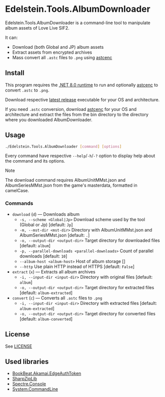 # Edelstein.Tools.AlbumDownloader

Edelstein.Tools.AlbumDownloader is a command-line tool to manipulate album assets of Love Live SIF2.

It can:

- Download (both Global and JP) album assets
- Extract assets from encrypted archives
- Mass convert all `.astc` files to `.png` using [astcenc](https://github.com/ARM-software/astc-encoder)

## Install

This program requires the [.NET 8.0 runtime](https://dot.net/download) to run and optionally [astcenc](https://github.com/ARM-software/astc-encoder) to convert `.astc` to `.png`.

Download respective [latest release](https://github.com/Edelstein-LL/Edelstein.Tools.AlbumDownloader/releases/latest) executable for your OS and architecture.

If you need `.astc` conversion, download [astcenc](https://github.com/ARM-software/astc-encoder) for your OS and architecture and extract the files from the bin directory to the directory where you downloaded AlbumDownloader.

## Usage

```bash
./Edelstein.Tools.AlbumDownloader [command] [options]
```

Every command have respective `--help`/`-h`/`-?` option to display help about the command and its options.

> [!NOTE]
> The download command requires AlbumUnitMMst.json and AlbumSeriesMMst.json from the game's masterdata, formatted in camelCase.

### Commands

- `download` (`d`) — Downloads album
  - `-s, --scheme <Global|Jp>`                       Download scheme used by the tool (Global or Jp) [default: `Jp`]
  - `-m, --mst-dir <mst-dir>`                        Directory with AlbumUnitMMst.json and AlbumSeriesMMst.json [default: `.`]
  - `-o, --output-dir <output-dir>`                  Target directory for downloaded files [default: `album`]
  - `-p, --parallel-downloads <parallel-downloads>`  Count of parallel downloads [default: `10`]
  - `--album-host <album-host>`                      Host of album storage []
  - `--http`                                         Use plain HTTP instead of HTTPS [default: `False`]
- `extract` (`x`) — Extracts all album archives
  - `-i, --input-dir <input-dir>`    Directory with original files [default: `album`]
  - `-o, --output-dir <output-dir>`  Target directory for extracted files [default: `album-extracted`]
- `convert` (`c`) — Converts all `.astc` files to `.png`
  - `-i, --input-dir <input-dir>`    Directory with extracted files [default: `album-extracted`]
  - `-o, --output-dir <output-dir>`  Target directory for converted files [default: `album-converted`]

## License

See [LICENSE](LICENSE)

## Used libraries

- [BookBeat.Akamai.EdgeAuthToken](https://github.com/BookBeat/EdgeAuth-Token-CSharp)
- [SharpZipLib](https://github.com/icsharpcode/SharpZipLib)
- [Spectre.Console](https://github.com/spectreconsole/spectre.console)
- [System.CommandLine](https://github.com/dotnet/command-line-api)
